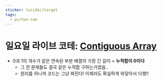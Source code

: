 ```yaml
---
sticker: lucide//target
tags:
  - ps/two-sum
---
```

# 일요일 라이브 코테: [Contiguous Array](https://leetcode.com/problems/contiguous-array/)
- 0과 1의 개수가 같은 연속된 부분 배열의 가장 긴 길이 = **누적합이 0이다**
	- 그 전 문제들도 결국 같은 누적합 구하는거였음..
	- 원리를 아니까 코드는 그냥 짜진다! 이제라도 확실하게 와닿아서 다행!!
